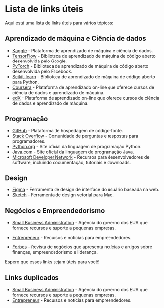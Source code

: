 # Lista de links úteis

Aqui está uma lista de links úteis para vários tópicos:

## Aprendizado de máquina e Ciência de dados

- [Kaggle](https://www.kaggle.com/) - Plataforma de aprendizado de máquina e ciência de dados.
- [TensorFlow](https://www.tensorflow.org/) - Biblioteca de aprendizado de máquina de código aberto desenvolvida pelo Google.
- [PyTorch](https://pytorch.org/) - Biblioteca de aprendizado de máquina de código aberto desenvolvida pelo Facebook.
- [Scikit-learn](https://scikit-learn.org/stable/) - Biblioteca de aprendizado de máquina de código aberto para Python.
- [Coursera](https://www.coursera.org/) - Plataforma de aprendizado on-line que oferece cursos de ciência de dados e aprendizado de máquina.
- [edX](https://www.edx.org/) - Plataforma de aprendizado on-line que oferece cursos de ciência de dados e aprendizado de máquina.

## Programação

- [GitHub](https://github.com/) - Plataforma de hospedagem de código-fonte.
- [Stack Overflow](https://stackoverflow.com/) - Comunidade de perguntas e respostas para programadores.
- [Python.org](https://www.python.org/) - Site oficial da linguagem de programação Python.
- [Java.com](https://www.java.com/) - Site oficial da linguagem de programação Java.
- [Microsoft Developer Network](https://developer.microsoft.com/) - Recursos para desenvolvedores de software, incluindo documentação, tutoriais e downloads.

## Design


- [Figma](https://www.figma.com/) - Ferramenta de design de interface do usuário baseada na web.
- [Sketch](https://www.sketch.com/) - Ferramenta de design vetorial para Mac.

## Negócios e Empreendedorismo

- [Small Business Administration](https://www.sba.gov/) - Agência do governo dos EUA que fornece recursos e suporte a pequenas empresas.
- [Entrepreneur](https://www.entrepreneur.com/) - Recursos e notícias para empreendedores.

- [Forbes](https://www.forbes.com/) - Revista de negócios que apresenta notícias e artigos sobre finanças, empreendedorismo e liderança.

Espero que esses links sejam úteis para você!

## Links duplicados

- [Small Business Administration](https://www.sba.gov/) - Agência do governo dos EUA que fornece recursos e suporte a pequenas empresas.
- [Entrepreneur](https://www.eepreneur.com/) - Recursos e notícias para empreendedores.

